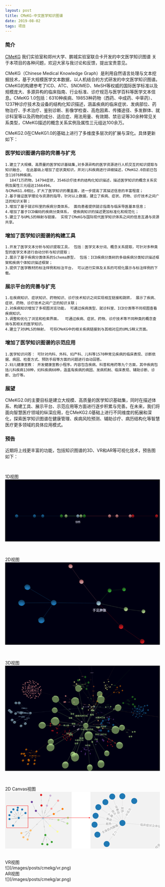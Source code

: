 ```yaml
---
layout: post
title: CMeKG-中文医学知识图谱
date: 2019-08-02 
tags: 项目    
---
```


### 简介

[CMeKG](http://cmekg.pcl.ac.cn/) 我们实验室和郑州大学、鹏城实验室联合卡开发的中文医学知识图谱
关于本项目的各种问题，欢迎大家与我讨论和反馈，提出宝贵意见。


CMeKG（Chinese Medical Knowledge Graph）是利用自然语言处理与文本挖掘技术，基于大规模医学文本数据，以人机结合的方式研发的中文医学知识图谱。CMeKG的构建参考了ICD、ATC、SNOMED、MeSH等权威的国际医学标准以及规模庞大、多源异构的临床指南、行业标准、诊疗规范与医学百科等医学文本信息。CMeKG 1.0包括：6310种疾病、19853种药物（西药、中成药、中草药）、1237种诊疗技术及设备的结构化知识描述，涵盖疾病的临床症状、发病部位、药物治疗、手术治疗、鉴别诊断、影像学检查、高危因素、传播途径、多发群体、就诊科室等以及药物的成分、适应症、用法用量、有效期、禁忌证等30余种常见关系类型，CMeKG描述的概念关系实例及属性三元组达100余万。 


CMeKG2.0在CMeKG1.0的基础上进行了多维度多层次的扩展与深化。具体更新如下：


### 医学知识图谱内容的完善与扩充

    1.建立了大规模、高质量的医学知识基础集,对多源异构的医学资源进行人机交互的知识提取与知识融合,  在此基础上增加了症状类知识，并对儿科疾病进行详细描述，CMeKG2.0目前已包含11076种疾病，  
      18471万药物，14794症状，3546诊疗技术的结构化知识描述，描述医学知识的概念关系实例及属性三元组达1566494。  
    与CMeKG1.0相比，扩大了医学知识的覆盖面，进一步提高了其描述信息的丰富程度；
    2.基于循证医学理论与资源的指导，针对以上数据，建立了疾病、症状、药物、诊疗技术之间广泛的知识关联；
    3.增加了基于就诊科室的疾病分类体系， 面向患者提供就诊指南与临床导医基本信息；
    4.增加了基于ICD编码的疾病分类体系， 使疾病知识的描述更加标准化和规范化；
    5.建立了与UMLS的映射与链接， 实现了CMeKG与国际现代医学知识体系之间的信息互通与资源共享。

### 增加了医学知识图谱的构建工具

    1.开发了医学文本分析与知识提取工具， 包括：医学文本分词、概念关系提取，可针对多种类型的医学文本进行自动分析与知识提取； 
    2.展示了基于疾病分类体系的Schema原型， 包括：ICD疾病分类树的多级疾病分类知识描述框架和疾病个体知识描述框架；
    3.提供了医学教材的标注样例和标注平台， 可以进行实体及关系的可视化展示与标注样例的下载。

### 展示平台的完善与扩充

    1.在疾病知识、症状知识、药物知识、诊疗技术知识之间实现相互链接和跳转， 展示了疾病、症状、药物、诊疗技术之间广泛的知识关联；
    2.对疾病知识增加了多视图浏览功能， 可通过疾病类型、就诊科室、ICD分类等不同视图查看疾病知识。
    3.调整和优化了浏览和检索界面，  可通过疾病、症状、药物、诊疗技术等不同种类的概念查询与其相关的医学知识。
    4.建立了对UMLS的映射， 可将CMeKG中的相关疾病链接到与其相对应的UMLS释义页面。


### 增加了医学知识图谱的示范应用

    1.医学知识问答： 可针对内科、外科、妇产科、儿科等1570种常见疾病的临床表现、诊断依据、病因、检查方式、预防手段等方面的问题进行自动回答。
    2.妇儿健康宣教： 开发健康宣教小程序。内容包含疾病、科普和用药等九个方面，其中疾病包括儿科疾病130种，妇科疾病60种，涵盖有疾病的病因、发病机制、临床表现、辅助诊断、诊断、治疗等。


### 展望

CMeKG2.0的主要目标是建立大规模、高质量的医学知识基础集，同时在描述体系、构建工具、展示平台、示范应用等方面进行逐步积累与完善。在未来，我们将面向智慧医疗领域的纵深应用，在CMeKG2.0基础上进行不同维度的拓展和深化，探索医学知识图谱在健康管理、疾病风险预测、辅助诊疗、病历结构化等智慧医疗更多领域的具体应用模式。

### 预告

近期将上线更丰富的功能，包括知识图谱的3D、VR和AR等可视化技术，预告图如下：

<br />

1D视图
<br />
![](/images/posts/cmekg/1d.png)

<br />

2D视图
<br />
![](/images/posts/cmekg/2d.png)

<br />

3D视图
<br />
![](/images/posts/cmekg/3d.png)

<br />

2D Canvas视图
<br />
![](/images/posts/cmekg/2d_convas.png)

<br />
VR视图
<br />
![](/images/posts/cmekg/vr.png)

<br />
AR视图
<br />
![](/images/posts/cmekg/ar.png)
 




